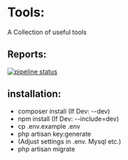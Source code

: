 # Tools:
A Collection of useful tools
## Reports:
[![pipeline status](https://gitlab.com/rustyinfo/tools-homepage/badges/refresh/pipeline.svg)](https://gitlab.com/rustyinfo/tools-homepage/-/commits/refresh)

## installation:
- composer install (If Dev: --dev)
- npm install (If Dev: --include=dev)
- cp .env.example .env
- php artisan key:generate
- (Adjust settings in .env. Mysql etc.)
- php artisan migrate
